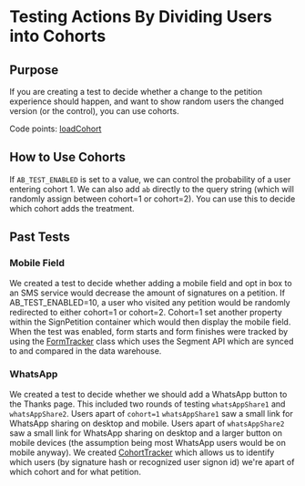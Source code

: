 # Testing Actions By Dividing Users into Cohorts

## Purpose
If you are creating a test to decide whether a change to the petition experience should happen, and want to show random users the changed version (or the control), you can use cohorts.

Code points:
[loadCohort](https://github.com/MoveOnOrg/mop-frontend/blob/main/src/actions/sessionActions.js#L112)

## How to Use Cohorts

If `AB_TEST_ENABLED` is set to a value, we can control the probability of a user entering cohort 1. We can also add `ab` directly to the query string (which will randomly assign between cohort=1 or cohort=2). You can use this to decide which cohort adds the treatment.

## Past Tests

### Mobile Field
We created a test to decide whether adding a mobile field and opt in box to an SMS service would decrease the amount of signatures on a petition. If AB_TEST_ENABLED=10, a user who visited any petition would be randomly redirected to either cohort=1 or cohort=2. Cohort=1 set another property within the SignPetition container which would then display the mobile field. When the test was enabled, form starts and form finishes were tracked by using the [FormTracker](https://github.com/MoveOnOrg/mop-frontend/blob/main/src/lib/form-tracker.js) class which uses the Segment API which are synced to and compared in the data warehouse.


### WhatsApp

We created a test to decide whether we should add a WhatsApp button to the Thanks page. This included two rounds of testing `whatsAppShare1` and `whatsAppShare2`. Users apart of `cohort=1` `whatsAppShare1` saw a small link for WhatsApp sharing on desktop and mobile. Users apart of `whatsAppShare2` saw a small link for WhatsApp sharing on desktop and a larger button on mobile devices (the assumption being most WhatsApp users would be on mobile anyway). We created [CohortTracker](https://github.com/MoveOnOrg/mop-frontend/blob/main/src/lib/cohort-tracker.js) which allows us to identify which users (by signature hash or recognized user signon id) we're apart of which cohort and for what petition.
